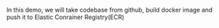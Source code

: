 In this demo, we will take codebase from github, build docker image and push it to Elastic Conrainer Registry(ECR)
